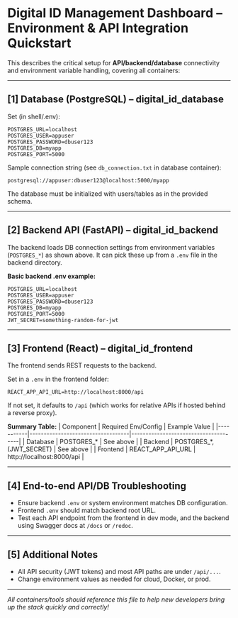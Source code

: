 # Digital ID Management Dashboard – Environment & API Integration Quickstart

This describes the critical setup for **API/backend/database** connectivity and environment variable handling, covering all containers:

---

## [1] Database (PostgreSQL) – digital_id_database

Set (in shell/.env):
```
POSTGRES_URL=localhost
POSTGRES_USER=appuser
POSTGRES_PASSWORD=dbuser123
POSTGRES_DB=myapp
POSTGRES_PORT=5000
```
Sample connection string (see `db_connection.txt` in database container):
```
postgresql://appuser:dbuser123@localhost:5000/myapp
```
The database must be initialized with users/tables as in the provided schema.

---

## [2] Backend API (FastAPI) – digital_id_backend

The backend loads DB connection settings from environment variables (`POSTGRES_*`) as shown above.
It can pick these up from a `.env` file in the backend directory.

**Basic backend .env example:**
```
POSTGRES_URL=localhost
POSTGRES_USER=appuser
POSTGRES_PASSWORD=dbuser123
POSTGRES_DB=myapp
POSTGRES_PORT=5000
JWT_SECRET=something-random-for-jwt
```

---

## [3] Frontend (React) – digital_id_frontend

The frontend sends REST requests to the backend.

Set in a `.env` in the frontend folder:
```
REACT_APP_API_URL=http://localhost:8000/api
```
If not set, it defaults to `/api` (which works for relative APIs if hosted behind a reverse proxy).

**Summary Table:**
| Component | Required Env/Config                | Example Value                        |
|-----------|-----------------------------------|--------------------------------------|
| Database  | POSTGRES_*                        | See above                            |
| Backend   | POSTGRES_*, (JWT_SECRET)          | See above                            |
| Frontend  | REACT_APP_API_URL                 | http://localhost:8000/api            |

---

## [4] End-to-end API/DB Troubleshooting

- Ensure backend `.env` or system environment matches DB configuration.
- Frontend `.env` should match backend root URL.
- Test each API endpoint from the frontend in dev mode, and the backend using Swagger docs at `/docs` or `/redoc`.

---

## [5] Additional Notes

- All API security (JWT tokens) and most API paths are under `/api/...`.
- Change environment values as needed for cloud, Docker, or prod.

---

*All containers/tools should reference this file to help new developers bring up the stack quickly and correctly!*

